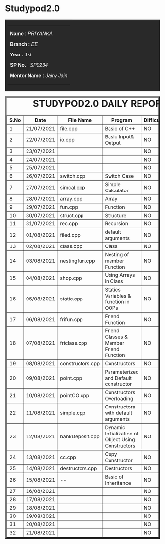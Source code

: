 # Studypod2.0
<body>
    <table id="header" border="0" width="100" bgcolor="#292929">
        <tr>
            <td>
                <table border="0" width="100" align="center">
                    <tr>
                        <td>
                            <font face="arial" color="#FFFFFF">
                             <div>
                                 <p><b>Name : </b><i>PRIYANKA</i></p>
                                 <p><b>Branch : </b><i>EE</i></p>
                                 <p><b>Year : </b><i>1st</i></p>
                                 <p><b>SP No. : </b><i>SP0234</i></p>
                                 <p><b>Mentor Name : </b><i>Jainy Jain</i></p>
                             </div>
                            </font>
                        </td>
                    </tr>
                </table>
            </td>
        </tr>
    </table>
    <div>
    <table border="5">
        <caption style="font-size: 30px;"><b>STUDYPOD2.0 DAILY REPORT</b> </caption>
        <thead>
            <tr>
                <th width="350">S.No</th>
                <th width="350">Date</th>
                <th width="350">File Name</th>
                <th width="350">Program</th>
                <th width="350">Difficulty</th>
                <th width="350">Solution</th>
            </thead>
            <tbody>
             <tr>
                    <td>1</td>
                    <td>21/07/2021</td>
                    <td>file.cpp</td>
                    <td>Basic of C++ </td>
                    <td>NO</td>
                    <td></td>
                </tr>   
                <tr>
                    <td>2</td>
                    <td>22/07/2021</td>
                    <td>io.cpp</td>
                    <td>Basic Input& Output</td>
                    <td>NO</td>
                    <td></td>
                </tr>
                <tr>
                    <td>3</td>
                    <td>23/07/2021</td>
                    <td></td>
                    <td></td>
                    <td>NO</td>
                    <td></td>
                </tr>
                <tr>
                    <td>4</td>
                    <td>24/07/2021</td>
                    <td></td>
                    <td> </td>
                    <td>NO</td>
                    <td></td>
                </tr>
                <tr>
                    <td>5</td>
                    <td>25/07/2021</td>
                    <td></td>
                    <td> </td>
                    <td>NO</td>
                    <td></td>
                </tr>
                <tr>
                    <td>6</td>
                    <td>26/07/2021</td>
                    <td>switch.cpp</td>
                    <td>Switch Case</td>
                    <td>NO</td>
                    <td></td>
                </tr>
                <tr>
                    <td>7</td>
                    <td>27/07/2021</td>
                    <td>simcal.cpp</td>
                    <td>Simple Calculator</td>
                    <td>NO</td>
                    <td></td>
                </tr>
                <tr>
                    <td>8</td>
                    <td>28/07/2021</td>
                    <td>array.cpp</td>
                    <td>Array </td>
                    <td>NO</td>
                    <td></td>
                </tr>
                 <tr>
                    <td>9</td>
                    <td>29/07/2021</td>
                    <td>fun.cpp</td>
                    <td>Function</td>
                    <td>NO</td>
                    <td></td>
                </tr>
                <tr>
                    <td>10</td>
                    <td>30/07/2021</td>
                    <td>struct.cpp</td>
                    <td>Structure</td>
                    <td>NO</td>
                    <td></td>
                </tr>
                <tr>
                    <td>11</td>
                    <td>31/07/2021</td>
                    <td>rec.cpp</td>
                    <td>Recursion</td>
                    <td>NO</td>
                    <td></td>
                </tr>
                 <tr>
                    <td>12</td>
                    <td>01/08/2021</td>
                    <td>filed.cpp</td>
                    <td>default arguments </td>
                    <td>NO</td>
                    <td></td>
                </tr>
                   <td>13</td>
                    <td>02/08/2021</td>
                    <td>class.cpp</td>
                    <td>Class</td>
                    <td>NO</td>
                <td></td>          
                </tr>
                 </tr>
                   <td>14</td>
                    <td>03/08/2021</td>
                    <td>nestingfun.cpp</td>
                    <td>Nesting of member Function</td>
                    <td>NO</td>
                <td></td>          
                </tr>  
                </tr>
                   <td>15</td>
                    <td>04/08/2021</td>
                    <td>shop.cpp</td>
                    <td>Using Arrays in Class</td>
                    <td>NO</td>
                <td></td>   
                 </tr>  
                </tr>
                   <td>16</td>
                    <td>05/08/2021</td>
                    <td>static.cpp</td>
                    <td>Statics Variables & function in OOPs</td>
                    <td>NO</td>
                <td></td>   
                 </tr>  
                </tr>
                   <td>17</td>
                    <td>06/08/2021</td>
                    <td>frifun.cpp</td>
                    <td>Friend Function</td>
                    <td>NO</td>
                <td></td>  
                 </tr>  
                </tr>
                   <td>18</td>
                    <td>07/08/2021</td>
                    <td>friclass.cpp</td>
                    <td>Friend Classes & Member Friend Function</td>
                    <td>NO</td>
                <td></td>   
                </tr>
                 </tr>
                   <td>19</td>
                    <td>08/08/2021</td>
                    <td>constructors.cpp</td>
                    <td>Constructors</td>
                    <td>NO</td>
                <td></td>   
                </tr>
                </tr>
                <td>20</td>
                    <td>09/08/2021</td>
                    <td>point.cpp</td>
                    <td>Parameterized and Default constructor</td>
                    <td>NO</td>
                <td></td>  
                </tr>
                </tr>
                <td>21</td>
                    <td>10/08/2021</td>
                    <td>pointCO.cpp</td>
                    <td>Constructors Overloading</td>
                    <td>NO</td>
                <td></td>   
                </tr>
                </tr>
                 <td>22</td>
                    <td>11/08/2021</td>
                    <td>simple.cpp</td>
                    <td>Constructors with default arguments</td>
                    <td>NO</td>
                <td></td>  
                </tr>
                </tr>
                 <td>23</td>
                    <td>12/08/2021</td>
                    <td>bankDeposit.cpp</td>
                    <td>Dynamic Initialization of Object Using Constructors</td>
                    <td>NO</td>
                <td></td>  
                </tr>
                </tr>
                 <td>24</td>
                    <td>13/08/2021</td>
                    <td>cc.cpp</td>
                    <td>Copy Constructor</td>
                    <td>NO</td>
                <td></td>  
                </tr>
                </tr>
                 <td>25</td>
                    <td>14/08/2021</td>
                    <td>destructors.cpp</td>
                    <td>Destructors</td>
                    <td>NO</td>
                <td></td>  
                </tr>
                </tr>
                 <td>26</td>
                    <td>15/08/2021</td>
                    <td>--</td>
                    <td>Basic of Inheritance</td>
                    <td>NO</td>
                <td></td>  
                </tr>
                <tr>
                    <td>27</td>
                    <td>16/08/2021</td>
                    <td></td>
                    <td> </td>
                    <td>NO</td>
                    <td></td>
                </tr>
              <tr>
                    <td>28</td>
                    <td>17/08/2021</td>
                    <td></td>
                    <td> </td>
                    <td>NO</td>
                    <td></td>
                </tr>  
                <tr>
                    <td>29</td>
                    <td>18/08/2021</td>
                    <td></td>
                    <td></td>
                    <td>NO</td>
                    <td></td>
                </tr>
                <tr>
                    <td>30</td>
                    <td>19/08/2021</td>
                    <td></td>
                    <td> </td>
                    <td>NO</td>
                    <td></td>
                </tr>
               <tr>
                    <td>31</td>
                    <td>20/08/2021</td>
                    <td></td>
                    <td></td>
                    <td>NO</td>
                    <td></td>
                </tr> 
                <tr>
                    <td>32</td>
                    <td>21/08/2021</td>
                    <td></td>
                    <td> </td>
                    <td>NO</td>
                    <td></td>
                </tr>
          </tbody>
        </table>
    </div>
</body>
                             
                                
                                 
                           
